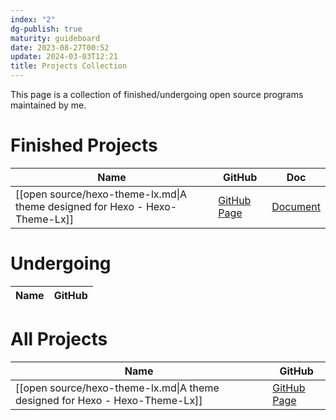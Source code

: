 ```yaml
---
index: "2"
dg-publish: true
maturity: guideboard
date: 2023-08-27T00:52
update: 2024-03-03T12:21
title: Projects Collection
---
```

This page is a collection of finished/undergoing open source programs maintained by me.
# Finished Projects
| Name                                                                        | GitHub                                                  | Doc                           |
| --------------------------------------------------------------------------- | ------------------------------------------------------- | ----------------------------- |
| [[open source/hexo-theme-lx.md\|A theme designed for Hexo - Hexo-Theme-Lx]] | [GitHub Page](https://github.com/blleng/hexo-theme-lx/) | [Document](https://lx.js.org) |

# Undergoing
| Name | GitHub |
| ---- | ------ |


# All Projects
| Name                                                                        | GitHub                                                  |
| --------------------------------------------------------------------------- | ------------------------------------------------------- |
| [[open source/hexo-theme-lx.md\|A theme designed for Hexo - Hexo-Theme-Lx]] | [GitHub Page](https://github.com/blleng/hexo-theme-lx/) |
